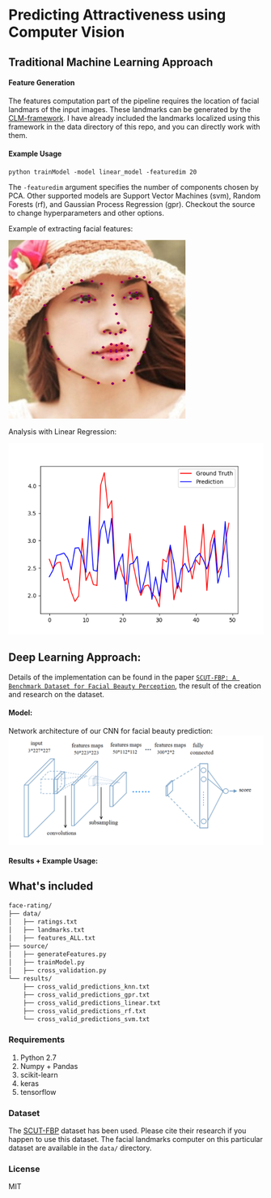 # Predicting Attractiveness using Computer Vision

## Traditional Machine Learning Approach   

#### Feature Generation
The features computation part of the pipeline requires the location of facial landmars of the input images. These landmarks can be generated by the [CLM-framework](https://github.com/TadasBaltrusaitis/CLM-framework). I have already included the landmarks localized using this framework in the data directory of this repo, and you can directly work with them. 

#### Example Usage

```shell
python trainModel -model linear_model -featuredim 20
```

The `-featuredim` argument specifies the number of components chosen by PCA. Other supported models are Support Vector Machines (svm), Random Forests (rf), and Gaussian Process Regression (gpr). Checkout the source to change hyperparameters and other options. 


Example of extracting facial features: 

![](/visuals/out_det_0.jpg)

Analysis with Linear Regression: 

![](visuals/Figure_1.png)


## Deep Learning Approach:

Details of the implementation can be found in the paper [`SCUT-FBP: A Benchmark Dataset for Facial Beauty Perception`](https://arxiv.org/pdf/1511.02459.pdf), the result of the creation and research on the dataset. 

#### Model:
Network architecture of our CNN for facial beauty prediction:
![](/visuals/Selection_022.png)

#### Results + Example Usage:



## What's included

```
face-rating/
├── data/
│   ├── ratings.txt
│   ├── landmarks.txt
│   ├── features_ALL.txt
├── source/
│   ├── generateFeatures.py
│   ├── trainModel.py
│   ├── cross_validation.py
└── results/
    ├── cross_valid_predictions_knn.txt
    ├── cross_valid_predictions_gpr.txt
    ├── cross_valid_predictions_linear.txt
    ├── cross_valid_predictions_rf.txt
    └── cross_valid_predictions_svm.txt
```

### Requirements
1. Python 2.7
2. Numpy + Pandas
3. scikit-learn
4. keras
5. tensorflow

### Dataset
The [SCUT-FBP](http://www.hcii-lab.net/data/SCUT-FBP/EN/introduce.html) dataset has been used. Please cite their research if you happen to use this dataset. The facial landmarks computer on this particular dataset are available in the `data/` directory. 

### License
MIT
